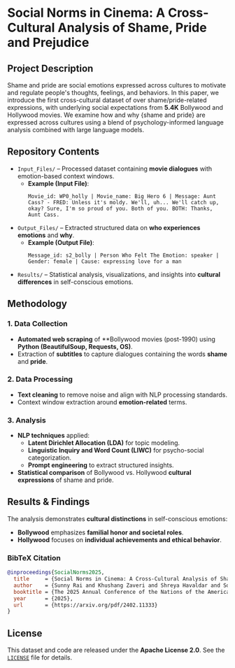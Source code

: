 # **Social Norms in Cinema: A Cross-Cultural Analysis of Shame, Pride and Prejudice**

## **Project Description**  
Shame and pride are social emotions expressed across cultures to motivate and regulate people's thoughts, feelings, and behaviors. In this paper, we introduce the first cross-cultural dataset of over shame/pride-related expressions, with underlying social expectations from **5.4K** Bollywood and Hollywood movies. We examine how and why {shame and pride} are expressed across cultures using a blend of psychology-informed language analysis combined with large language models.

## **Repository Contents**  
- `Input_Files/` – Processed dataset containing **movie dialogues** with emotion-based context windows.  
  - **Example (Input File)**:  
    ```
    Movie_id: WP0_holly | Movie_name: Big Hero 6 | Message: Aunt Cass? - FRED: Unless it's moldy. We'll, uh... We'll catch up, okay? Sure, I'm so proud of you. Both of you. BOTH: Thanks, Aunt Cass.
    ```  
- `Output_Files/` – Extracted structured data on **who experiences emotions** and **why**.  
  - **Example (Output File)**:  
    ```
    Message_id: s2_bolly | Person Who Felt The Emotion: speaker | Gender: female | Cause: expressing love for a man
    ```  
- `Results/` – Statistical analysis, visualizations, and insights into **cultural differences** in self-conscious emotions.  

## **Methodology**  
### **1. Data Collection**  
- **Automated web scraping** of **Bollywood movies (post-1990) using **Python (BeautifulSoup, Requests, OS)**.  
- Extraction of **subtitles** to capture dialogues containing the words **shame** and **pride**.  

### **2. Data Processing**  
- **Text cleaning** to remove noise and align with NLP processing standards.  
- Context window extraction around **emotion-related** terms.  

### **3. Analysis**  
- **NLP techniques** applied:  
  - **Latent Dirichlet Allocation (LDA)** for topic modeling.  
  - **Linguistic Inquiry and Word Count (LIWC)** for psycho-social categorization.  
  - **Prompt engineering** to extract structured insights.  
- **Statistical comparison** of Bollywood vs. Hollywood **cultural expressions** of shame and pride.  

## **Results & Findings**  
The analysis demonstrates **cultural distinctions** in self-conscious emotions:  
- **Bollywood** emphasizes **familial honor and societal roles**.  
- **Hollywood** focuses on **individual achievements and ethical behavior**.
  
### **BibTeX Citation**
```bibtex
@inproceedings{SocialNorms2025,
  title     = {Social Norms in Cinema: A Cross-Cultural Analysis of Shame, Pride and Prejudice},
  author    = {Sunny Rai and Khushang Zaveri and Shreya Havaldar and Soumna Nema and Lyle Ungar and Sharath Chandra Guntuku},
  booktitle = {The 2025 Annual Conference of the Nations of the Americas Chapter of the ACL},
  year      = {2025},
  url       = {https://arxiv.org/pdf/2402.11333}
}
```

## **License**  
This dataset and code are released under the **Apache License 2.0**. See the [`LICENSE`](LICENSE) file for details.
